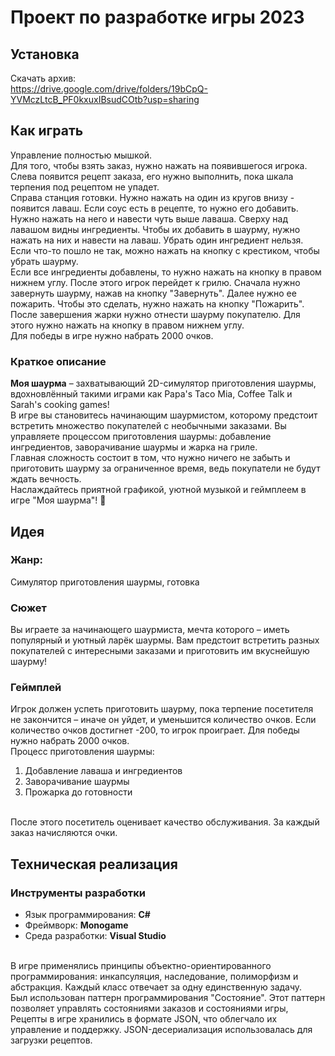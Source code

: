 ﻿# Проект по разработке игры 2023

## Установка
Скачать архив:
<br>
https://drive.google.com/drive/folders/19bCpQ-YVMczLtcB_PF0kxuxIBsudCOtb?usp=sharing

## Как играть
Управление полностью мышкой. 
<br>
Для того, чтобы взять заказ, нужно нажать на появившегося игрока.
Слева появится рецепт заказа, его нужно выполнить,
пока шкала терпения под рецептом не упадет.
<br>
Справа станция готовки. 
Нужно нажать на один из кругов внизу - появится лаваш.
Если соус есть в рецепте, то нужно его добавить.
Нужно нажать на него и навести чуть выше лаваша.
Сверху над лавашом видны ингредиенты. 
Чтобы их добавить в шаурму, нужно нажать на них и навести на лаваш.
Убрать один ингредиент нельзя. 
Если что-то пошло не так, можно нажать на кнопку с крестиком, чтобы убрать шаурму.
<br>
Если все ингредиенты добавлены, то нужно нажать на кнопку в правом нижнем углу.
После этого игрок перейдет к грилю. 
Сначала нужно завернуть шаурму, нажав на кнопку "Завернуть". Далее нужно ее пожарить.
Чтобы это сделать, нужно нажать на кнопку "Пожарить".
После завершения жарки нужно отнести шаурму покупателю. Для этого нужно нажать на кнопку в правом нижнем углу.
<br>
Для победы в игре нужно набрать 2000 очков.


### Краткое описание
**Моя шаурма** – захватывающий 2D-симулятор приготовления шаурмы,
вдохновлённый такими играми как Papa's Taco Mia, Coffee Talk и Sarah's cooking games!
<br>
В игре вы становитесь начинающим шаурмистом, которому предстоит встретить множество покупателей с необычными заказами.
Вы управляете процессом приготовления шаурмы: добавление ингредиентов,
заворачивание шаурмы и жарка на гриле.
<br>
Главная сложность состоит в том, что нужно ничего не забыть и приготовить шаурму за ограниченное время,
ведь покупатели не будут ждать вечность.
<br>
Наслаждайтесь приятной графикой, уютной музыкой и геймплеем в игре "Моя шаурма"! 🌯

## Идея

### Жанр:
Симулятор приготовления шаурмы, готовка

### Сюжет
Вы играете за начинающего шаурмиста, мечта которого – иметь популярный и уютный ларёк шаурмы. Вам предстоит встретить разных покупателей с интересными заказами и приготовить им вкуснейшую шаурму!

### Геймплей
Игрок должен успеть приготовить шаурму, пока терпение посетителя не закончится – иначе он уйдет, и уменьшится количество очков. Если количество очков достигнет -200, то игрок проиграет.
Для победы нужно набрать 2000 очков.
<br>
Процесс приготовления шаурмы:
1. Добавление лаваша и ингредиентов
2. Заворачивание шаурмы
3. Прожарка до готовности
<br>
После этого посетитель оценивает качество обслуживания. За каждый заказ начисляются очки.


## Техническая реализация

### Инструменты разработки
* Язык программирования: **C#**
* Фреймворк: **Monogame**
* Среда разработки: **Visual Studio**
<br>
В игре применялись принципы объектно-ориентированного программирования:
инкапсуляция, наследование, полиморфизм и абстракция.
Каждый класс отвечает за одну единственную задачу.
<br>
Был использован паттерн программирования "Состояние".
Этот паттерн позволяет управлять состояниями заказов и состояниями игры, 
<br>
Рецепты в игре хранились в формате JSON, что облегчало их управление и поддержку.
JSON-десериализация использовалась для загрузки рецептов. 